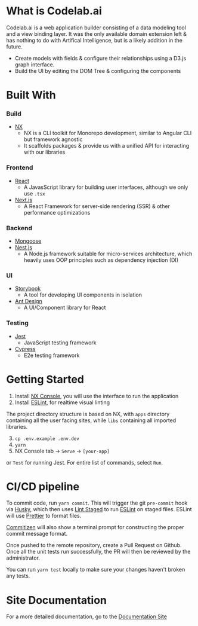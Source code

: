 # What is Codelab.ai

Codelab.ai is a web application builder consisting of a data modeling tool and a view binding layer. It was the only available domain extension left & has nothing to do with Artifical Intelligence, but is a likely addition in the future.

- Create models with fields & configure their relationships using a D3.js graph interface.
- Build the UI by editing the DOM Tree & configuring the components

# Built With

### Build

- [NX](https://nx.dev/react)
  - NX is a CLI toolkit for Monorepo development, similar to Angular CLI but framework agnostic
  - It scaffolds packages & provide us with a unified API for interacting with our libraries

### Frontend

- [React](https://reactjs.org)
  - A JavasScript library for building user interfaces, although we only use `.tsx`
- [Next.js](https://nextjs.org)
  - A React Framework for server-side rendering (SSR) & other performance optimizations

### Backend

- [Mongoose]()
- [Nest.js](https://nestjs.com)
  - A Node.js framework suitable for micro-services architecture, which heavily uses OOP principles such as dependency injection (DI)

### UI

- [Storybook](https://storybook.js.org)
  - A tool for developing UI components in isolation
- [Ant Design](https://ant.design)
  - A UI/Component library for React

### Testing

- [Jest](https://jestjs.io)
  - JavaScript testing framework
- [Cypress](https://www.cypress.io)
  - E2e testing framework

# Getting Started

1. Install [NX Console](https://marketplace.visualstudio.com/items?itemName=nrwl.angular-console), you will use the interface to run the application
2. Install [ESLint](https://marketplace.visualstudio.com/items?itemName=dbaeumer.vscode-eslint), for realtime visual linting

The project directory structure is based on NX, with `apps` directory containing all the user facing sites, while `libs` containing all imported libraries.

3. `cp .env.example .env.dev`
4. `yarn`
5. NX Console tab -> `Serve` -> `[your-app]`

or `Test` for running Jest. For entire list of commands, select `Run`.

# CI/CD pipeline

To commit code, run `yarn commit`. This will trigger the git `pre-commit` hook via [Husky](https://github.com/typicode/husky), which then uses [Lint Staged](https://github.com/okonet/lint-staged) to run [ESLint](https://github.com/eslint/eslint) on staged files. ESLint will use [Prettier](https://github.com/prettier/prettier) to format files.

[Commitizen](https://github.com/commitizen/cz-cli) will also show a terminal prompt for constructing the proper commit message format.

Once pushed to the remote repository, create a Pull Request on Github. Once all the unit tests run successfully, the PR will then be reviewed by the administrator.

You can run `yarn test` locally to make sure your changes haven't broken any tests.

# Site Documentation

For a more detailed documentation, go to the [Documentation Site](https://docs.codelab.ai)
